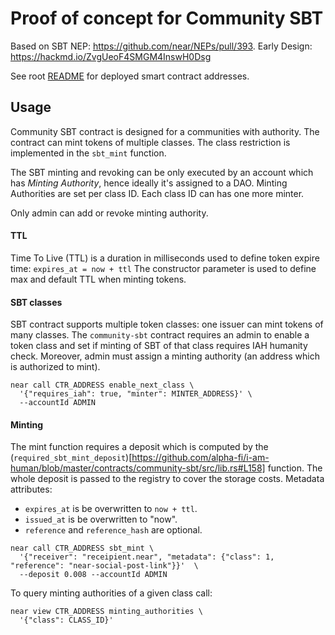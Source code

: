 # Proof of concept for Community SBT

Based on SBT NEP: https://github.com/near/NEPs/pull/393. Early Design: https://hackmd.io/ZvgUeoF4SMGM4InswH0Dsg

See root [README](../../README.md#testnet) for deployed smart contract addresses.

## Usage

Community SBT contract is designed for a communities with authority.
The contract can mint tokens of multiple classes. The class restriction is implemented in the `sbt_mint` function.

The SBT minting and revoking can be only executed by an account which has _Minting Authority_, hence ideally it's assigned to a DAO. Minting Authorities are set per class ID. Each class ID can has one more minter.

Only admin can add or revoke minting authority.

#### TTL

Time To Live (TTL) is a duration in milliseconds used to define token expire time: `expires_at = now + ttl`
The constructor parameter is used to define max and default TTL when minting tokens.

#### SBT classes

SBT contract supports multiple token classes: one issuer can mint tokens of many classes.
The `community-sbt` contract requires an admin to enable a token class and set if minting of SBT of that class requires IAH humanity check. Moreover, admin must assign a minting authority (an address which is authorized to mint).

```shell
near call CTR_ADDRESS enable_next_class \
  '{"requires_iah": true, "minter": MINTER_ADDRESS}' \
  --accountId ADMIN
```

#### Minting

The mint function requires a deposit which is computed by the (`required_sbt_mint_deposit`)[https://github.com/alpha-fi/i-am-human/blob/master/contracts/community-sbt/src/lib.rs#L158] function. The whole deposit is passed to the registry to cover the storage costs.
Metadata attributes:

- `expires_at` is be overwritten to `now + ttl`.
- `issued_at` is be overwritten to "now".
- `reference` and `reference_hash` are optional.

```shell
near call CTR_ADDRESS sbt_mint \
  '{"receiver": "receipient.near", "metadata": {"class": 1, "reference": "near-social-post-link"}}'  \
  --deposit 0.008 --accountId ADMIN
```

To query minting authorities of a given class call:

```shell
near view CTR_ADDRESS minting_authorities \
  '{"class": CLASS_ID}'
```
